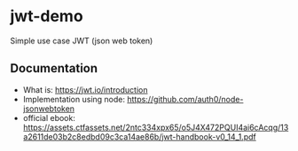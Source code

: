 # jwt-demo
Simple use case JWT (json web token)

## Documentation 
- What is: https://jwt.io/introduction
- Implementation using node: https://github.com/auth0/node-jsonwebtoken
- official ebook: https://assets.ctfassets.net/2ntc334xpx65/o5J4X472PQUI4ai6cAcqg/13a2611de03b2c8edbd09c3ca14ae86b/jwt-handbook-v0_14_1.pdf
